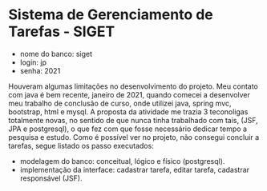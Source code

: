 # Sistema de Gerenciamento de Tarefas - SIGET

- nome do banco: siget
- login: jp
- senha: 2021

Houveram algumas limitações no desenvolvimento do projeto. Meu contato com java é bem recente, janeiro de 2021,
quando comecei a desenvolver meu trabalho de conclusão de curso, onde utilizei java, spring mvc, bootstrap, html e mysql.
A proposta da atividade me trazia 3 teconoligas totalmente novas, no sentido de que nunca tinha trabalhado com tais, (JSF, JPA e postgresql),
o que fez com que fosse necessário dedicar tempo a pesquisa e estudo. Como é possível ver no projeto, não consegui concluir a tarefas,
segue listado os passo executados:

- modelagem do banco: conceitual, lógico e físico (postgresql).
- implementação da interface: cadastrar tarefa, editar tarefa, cadastrar responsável (JSF).
